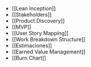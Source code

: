- [[Lean Inception]]
- [[Stakeholders]]
- [[Product Discovery]]
- [[MVP]]
- [[User Story Mapping]]
- [[Work Breakdown Structure]]
- [[Estimaciones]]
- [[Earned Value Management]]
- [[Burn Chart]]
